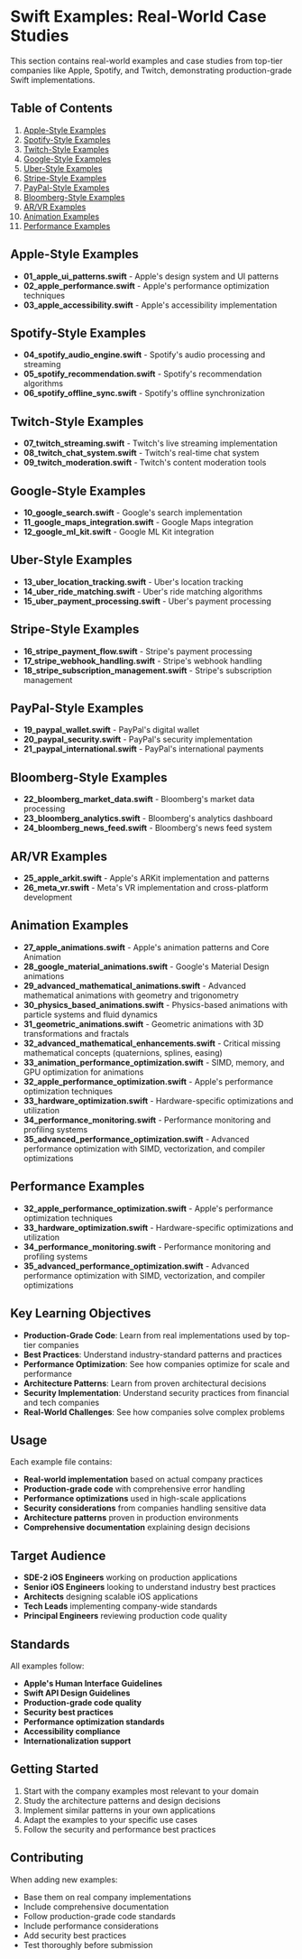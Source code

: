 # Swift Examples: Real-World Case Studies

This section contains real-world examples and case studies from top-tier companies like Apple, Spotify, and Twitch, demonstrating production-grade Swift implementations.

## Table of Contents

1. [Apple-Style Examples](#apple-style-examples)
2. [Spotify-Style Examples](#spotify-style-examples)
3. [Twitch-Style Examples](#twitch-style-examples)
4. [Google-Style Examples](#google-style-examples)
5. [Uber-Style Examples](#uber-style-examples)
6. [Stripe-Style Examples](#stripe-style-examples)
7. [PayPal-Style Examples](#paypal-style-examples)
8. [Bloomberg-Style Examples](#bloomberg-style-examples)
9. [AR/VR Examples](#ar-vr-examples)
10. [Animation Examples](#animation-examples)
11. [Performance Examples](#performance-examples)

## Apple-Style Examples

- **01_apple_ui_patterns.swift** - Apple's design system and UI patterns
- **02_apple_performance.swift** - Apple's performance optimization techniques
- **03_apple_accessibility.swift** - Apple's accessibility implementation

## Spotify-Style Examples

- **04_spotify_audio_engine.swift** - Spotify's audio processing and streaming
- **05_spotify_recommendation.swift** - Spotify's recommendation algorithms
- **06_spotify_offline_sync.swift** - Spotify's offline synchronization

## Twitch-Style Examples

- **07_twitch_streaming.swift** - Twitch's live streaming implementation
- **08_twitch_chat_system.swift** - Twitch's real-time chat system
- **09_twitch_moderation.swift** - Twitch's content moderation tools

## Google-Style Examples

- **10_google_search.swift** - Google's search implementation
- **11_google_maps_integration.swift** - Google Maps integration
- **12_google_ml_kit.swift** - Google ML Kit integration

## Uber-Style Examples

- **13_uber_location_tracking.swift** - Uber's location tracking
- **14_uber_ride_matching.swift** - Uber's ride matching algorithms
- **15_uber_payment_processing.swift** - Uber's payment processing

## Stripe-Style Examples

- **16_stripe_payment_flow.swift** - Stripe's payment processing
- **17_stripe_webhook_handling.swift** - Stripe's webhook handling
- **18_stripe_subscription_management.swift** - Stripe's subscription management

## PayPal-Style Examples

- **19_paypal_wallet.swift** - PayPal's digital wallet
- **20_paypal_security.swift** - PayPal's security implementation
- **21_paypal_international.swift** - PayPal's international payments

## Bloomberg-Style Examples

- **22_bloomberg_market_data.swift** - Bloomberg's market data processing
- **23_bloomberg_analytics.swift** - Bloomberg's analytics dashboard
- **24_bloomberg_news_feed.swift** - Bloomberg's news feed system

## AR/VR Examples

- **25_apple_arkit.swift** - Apple's ARKit implementation and patterns
- **26_meta_vr.swift** - Meta's VR implementation and cross-platform development

## Animation Examples

- **27_apple_animations.swift** - Apple's animation patterns and Core Animation
- **28_google_material_animations.swift** - Google's Material Design animations
- **29_advanced_mathematical_animations.swift** - Advanced mathematical animations with geometry and trigonometry
- **30_physics_based_animations.swift** - Physics-based animations with particle systems and fluid dynamics
- **31_geometric_animations.swift** - Geometric animations with 3D transformations and fractals
- **32_advanced_mathematical_enhancements.swift** - Critical missing mathematical concepts (quaternions, splines, easing)
- **33_animation_performance_optimization.swift** - SIMD, memory, and GPU optimization for animations
- **32_apple_performance_optimization.swift** - Apple's performance optimization techniques
- **33_hardware_optimization.swift** - Hardware-specific optimizations and utilization
- **34_performance_monitoring.swift** - Performance monitoring and profiling systems
- **35_advanced_performance_optimization.swift** - Advanced performance optimization with SIMD, vectorization, and compiler optimizations

## Performance Examples

- **32_apple_performance_optimization.swift** - Apple's performance optimization techniques
- **33_hardware_optimization.swift** - Hardware-specific optimizations and utilization
- **34_performance_monitoring.swift** - Performance monitoring and profiling systems
- **35_advanced_performance_optimization.swift** - Advanced performance optimization with SIMD, vectorization, and compiler optimizations

## Key Learning Objectives

- **Production-Grade Code**: Learn from real implementations used by top-tier companies
- **Best Practices**: Understand industry-standard patterns and practices
- **Performance Optimization**: See how companies optimize for scale and performance
- **Architecture Patterns**: Learn from proven architectural decisions
- **Security Implementation**: Understand security practices from financial and tech companies
- **Real-World Challenges**: See how companies solve complex problems

## Usage

Each example file contains:
- **Real-world implementation** based on actual company practices
- **Production-grade code** with comprehensive error handling
- **Performance optimizations** used in high-scale applications
- **Security considerations** from companies handling sensitive data
- **Architecture patterns** proven in production environments
- **Comprehensive documentation** explaining design decisions

## Target Audience

- **SDE-2 iOS Engineers** working on production applications
- **Senior iOS Engineers** looking to understand industry best practices
- **Architects** designing scalable iOS applications
- **Tech Leads** implementing company-wide standards
- **Principal Engineers** reviewing production code quality

## Standards

All examples follow:
- **Apple's Human Interface Guidelines**
- **Swift API Design Guidelines**
- **Production-grade code quality**
- **Security best practices**
- **Performance optimization standards**
- **Accessibility compliance**
- **Internationalization support**

## Getting Started

1. Start with the company examples most relevant to your domain
2. Study the architecture patterns and design decisions
3. Implement similar patterns in your own applications
4. Adapt the examples to your specific use cases
5. Follow the security and performance best practices

## Contributing

When adding new examples:
- Base them on real company implementations
- Include comprehensive documentation
- Follow production-grade code standards
- Include performance considerations
- Add security best practices
- Test thoroughly before submission
